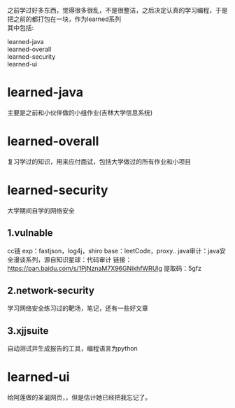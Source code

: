 之前学过好多东西，觉得很多很乱，不是很整洁，之后决定认真的学习编程，于是把之前的都打包在一块，作为learned系列  
其中包括:  

learned-java  
learned-overall  
learned-security  
learned-ui  


# learned-java  
主要是之前和小伙伴做的小组作业(吉林大学信息系统)  

# learned-overall
复习学过的知识，用来应付面试，包括大学做过的所有作业和小项目

# learned-security  
大学期间自学的网络安全

## 1.vulnable
cc链
exp：fastjson，log4j，shiro
base：leetCode，proxy..
java审计：java安全漫谈系列，源自知识星球：代码审计
链接：https://pan.baidu.com/s/1PjNznaM7X96GNikhfWRUlg
提取码：5gfz

## 2.network-security   
学习网络安全练习过的靶场，笔记，还有一些好文章  

## 3.xjjsuite  
自动测试并生成报告的工具，编程语言为python  

# learned-ui  
给阿莲做的圣诞网页，，但是估计她已经把我忘记了。  
